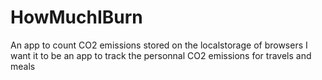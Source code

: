 # HowMuchIBurn
 An app to count CO2 emissions stored on the localstorage of browsers
 I want it to be an app to track the personnal CO2 emissions for travels and meals